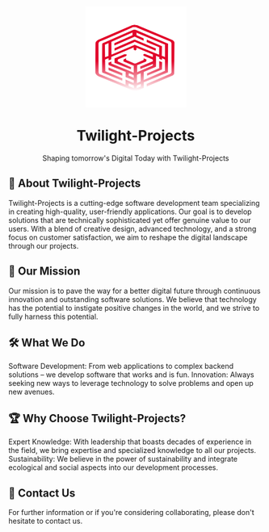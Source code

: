 <p align="center"><img align="center" src="https://github.com/Twilight-Projects/.github/blob/main/Logo.svg" width="200" height="200"></p>
<h1 align="center">Twilight-Projects</h1>
<p align="center">Shaping tomorrow's Digital Today with Twilight-Projects</p>

## 📝 About Twilight-Projects
Twilight-Projects is a cutting-edge software development team specializing in creating high-quality, user-friendly applications. Our goal is to develop solutions that are technically sophisticated yet offer genuine value to our users. With a blend of creative design, advanced technology, and a strong focus on customer satisfaction, we aim to reshape the digital landscape through our projects.

## 🚀 Our Mission
Our mission is to pave the way for a better digital future through continuous innovation and outstanding software solutions. We believe that technology has the potential to instigate positive changes in the world, and we strive to fully harness this potential.

## 🛠️ What We Do
Software Development: From web applications to complex backend solutions – we develop software that works and is fun.
Innovation: Always seeking new ways to leverage technology to solve problems and open up new avenues.
## 🏆 Why Choose Twilight-Projects?
Expert Knowledge: With leadership that boasts decades of experience in the field, we bring expertise and specialized knowledge to all our projects.
Sustainability: We believe in the power of sustainability and integrate ecological and social aspects into our development processes.
## 📧 Contact Us
For further information or if you're considering collaborating, please don't hesitate to contact us.

